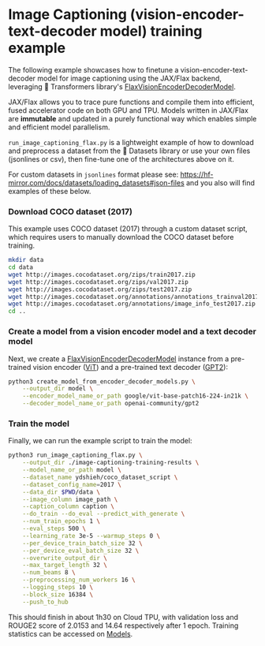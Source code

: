 # Image Captioning (vision-encoder-text-decoder model) training example

The following example showcases how to finetune a vision-encoder-text-decoder model for image captioning
using the JAX/Flax backend, leveraging 🤗 Transformers library's [FlaxVisionEncoderDecoderModel](https://hf-mirror.com/docs/transformers/model_doc/vision-encoder-decoder#transformers.FlaxVisionEncoderDecoderModel).

JAX/Flax allows you to trace pure functions and compile them into efficient, fused accelerator code on both GPU and TPU.
Models written in JAX/Flax are **immutable** and updated in a purely functional
way which enables simple and efficient model parallelism.

`run_image_captioning_flax.py` is a lightweight example of how to download and preprocess a dataset from the 🤗 Datasets
library or use your own files (jsonlines or csv), then fine-tune one of the architectures above on it.

For custom datasets in `jsonlines` format please see: https://hf-mirror.com/docs/datasets/loading_datasets#json-files and you also will find examples of these below.

### Download COCO dataset (2017)
This example uses COCO dataset (2017) through a custom dataset script, which requires users to manually download the
COCO dataset before training.

```bash
mkdir data
cd data
wget http://images.cocodataset.org/zips/train2017.zip
wget http://images.cocodataset.org/zips/val2017.zip
wget http://images.cocodataset.org/zips/test2017.zip
wget http://images.cocodataset.org/annotations/annotations_trainval2017.zip
wget http://images.cocodataset.org/annotations/image_info_test2017.zip
cd ..
```

### Create a model from a vision encoder model and a text decoder model
Next, we create a [FlaxVisionEncoderDecoderModel](https://hf-mirror.com/docs/transformers/model_doc/visionencoderdecoder#transformers.FlaxVisionEncoderDecoderModel) instance from a pre-trained vision encoder ([ViT](https://hf-mirror.com/docs/transformers/model_doc/vit#transformers.FlaxViTModel)) and a pre-trained text decoder ([GPT2](https://hf-mirror.com/docs/transformers/model_doc/gpt2#transformers.FlaxGPT2Model)):

```bash
python3 create_model_from_encoder_decoder_models.py \
    --output_dir model \
    --encoder_model_name_or_path google/vit-base-patch16-224-in21k \
    --decoder_model_name_or_path openai-community/gpt2
```

### Train the model
Finally, we can run the example script to train the model:

```bash
python3 run_image_captioning_flax.py \
	--output_dir ./image-captioning-training-results \
	--model_name_or_path model \
	--dataset_name ydshieh/coco_dataset_script \
	--dataset_config_name=2017 \
	--data_dir $PWD/data \
	--image_column image_path \
	--caption_column caption \
	--do_train --do_eval --predict_with_generate \
	--num_train_epochs 1 \
	--eval_steps 500 \
	--learning_rate 3e-5 --warmup_steps 0 \
	--per_device_train_batch_size 32 \
	--per_device_eval_batch_size 32 \
	--overwrite_output_dir \
	--max_target_length 32 \
	--num_beams 8 \
	--preprocessing_num_workers 16 \
	--logging_steps 10 \
	--block_size 16384 \
	--push_to_hub
```

This should finish in about 1h30 on Cloud TPU, with validation loss and ROUGE2 score of 2.0153 and 14.64 respectively
after 1 epoch. Training statistics can be accessed on [Models](https://hf-mirror.com/ydshieh/image-captioning-training-results/tensorboard).
